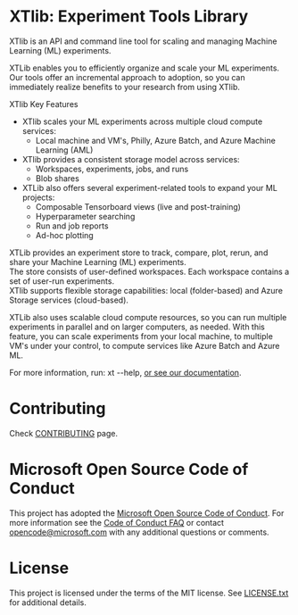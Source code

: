 # XTlib: Experiment Tools Library

XTlib is an API and command line tool for scaling and managing Machine Learning (ML) experiments.  

XTLib enables you to efficiently organize and scale your ML experiments.
Our tools offer an incremental approach to adoption, so you can immediately realize benefits to your research from using XTlib.

XTlib Key Features
  - XTlib scales your ML experiments across multiple cloud compute services:
      - Local machine and VM's, Philly, Azure Batch, and Azure Machine Learning (AML)
  - XTlib provides a consistent storage model across services:
      - Workspaces, experiments, jobs, and runs
      - Blob shares
  - XTLib also offers several experiment-related tools to expand your ML projects:
    - Composable Tensorboard views (live and post-training)
    - Hyperparameter searching
    - Run and job reports
    - Ad-hoc plotting

XTLib provides an experiment store to track, compare, plot, rerun, and share your Machine Learning (ML) experiments.  
The store consists of user-defined workspaces. Each workspace contains a set of user-run experiments.  
XTlib supports flexible storage capabilities: local (folder-based) and Azure Storage services (cloud-based).

XTLib also uses scalable cloud compute resources, so you can run multiple experiments in parallel and on larger computers, as needed. With this feature, you can scale experiments from your local machine, to multiple VM's under your control, to compute services like Azure Batch and Azure ML.

For more information, run: xt --help, [or see our documentation](https://xtdocs.z22.web.core.windows.net/).

# Contributing

Check [CONTRIBUTING](CONTRIBUTING.md) page.

# Microsoft Open Source Code of Conduct

This project has adopted the [Microsoft Open Source Code of Conduct](https://opensource.microsoft.com/codeofconduct/).
For more information see the [Code of Conduct FAQ](https://opensource.microsoft.com/codeofconduct/faq/)
or contact [opencode@microsoft.com](mailto:opencode@microsoft.com) with any additional questions or comments.

# License

This project is licensed under the terms of the MIT license. See [LICENSE.txt](LICENSE.txt) for additional details.
